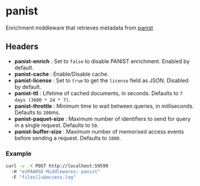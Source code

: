 # panist

Enrichment middleware that retrieves metadata from [panist](http://www.panist.fr/)

## Headers

+ **panist-enrich** : Set to ``false`` to disable PANIST enrichment. Enabled by default.
+ **panist-cache** : Enable/Disable cache.
+ **panist-license** : Set to ``true`` to get the ``license`` field as JSON. Disabled by default.
+ **panist-ttl** : Lifetime of cached documents, in seconds. Defaults to ``7 days (3600 * 24 * 7)``.
+ **panist-throttle** : Minimum time to wait between queries, in milliseconds. Defaults to ``200``ms.
+ **panist-paquet-size** : Maximum number of identifiers to send for query in a single request. Defaults to ``50``.
+ **panist-buffer-size** : Maximum number of memorised access events before sending a request. Defaults to ``1000``.

### Example

```bash
curl -v -X POST http://localhost:59599
  -H "ezPAARSE-Middlewares: panist"
  -F "files[]=@access.log"
```